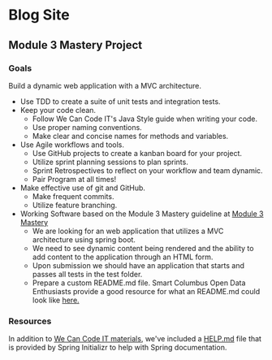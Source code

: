 # Blog Site

## Module 3 Mastery Project

### Goals
Build a dynamic web application with a MVC architecture. 
- Use TDD to create a suite of unit tests and integration tests.
- Keep your code clean.
  - Follow We Can Code IT's Java Style guide when writing your code.
  - Use proper naming conventions.
  - Make clear and concise names for methods and variables.
- Use Agile workflows and tools.
    - Use GitHub projects to create a kanban board for your project.
    - Utilize sprint planning sessions to plan sprints.
    - Sprint Retrospectives to reflect on your workflow and team dynamic.
    - Pair Program at all times!
- Make effective use of git and GitHub.
  - Make frequent commits.
  - Utilize feature branching.
- Working Software based on the Module 3 Mastery guideline at [Module 3 Mastery](https://wecancodeit-materials.netlify.com/exercises/mastery/blog-ssr/) 
  - We are looking for an web application that utilizes a MVC architecture using spring boot.  
  - We need to see dynamic content being rendered and the ability to add content to the application through an HTML form.
  - Upon submission we should have an application that starts and passes all tests in the test folder.
  - Prepare a custom README.md file.  Smart Columbus Open Data Enthusiasts provide a good resource for what an README.md could look like [here.](https://github.com/SCODEMeetup/scode-repo-template/blob/master/README.md)
 ### Resources
 In addition to [We Can Code IT materials](https://wecancodeit-materials.netlify.com/cohorts/java/module-three-take-2/), we've included a [HELP.md](./HELP.md) file that is provided by Spring Initializr to help with Spring documentation.
